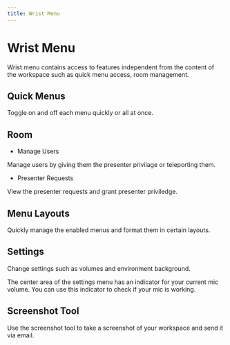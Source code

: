 ```yaml
---
title: Wrist Menu
---
```


# Wrist Menu

<vimg src="navigating-page/Wrist.jpg" />

Wrist menu contains access to features independent from the content of the workspace such as quick menu access, room management.

## Quick Menus

<vimg src="navigating-page/Wrist-QuickMenus.jpg" />

Toggle on and off each menu quickly or all at once.

## Room

- Manage Users

<vimg src="navigating-page/Wrist-Room-ManageUsers.jpg" />

Manage users by giving them the presenter privilage or teleporting them.

- Presenter Requests

<vimg src="navigating-page/Wrist-Room-PresenterRequests.jpg" />

View the presenter requests and grant presenter priviledge.

## Menu Layouts

<vimg src="navigating-page/Wrist-Menu.jpg" />

Quickly manage the enabled menus and format them in certain layouts.

## Settings

<vimg src="navigating-page/Wrist-AdvancedSettings.jpg" />

Change settings such as volumes and environment background.

<vimg src="navigating-page/Wrist-Volume.jpg" />

The center area of the settings menu has an indicator for your current mic volume. You can use this indicator to check if your mic is working.

## Screenshot Tool

<vimg src="navigating-page/Wrist-ScreenshotTool.gif" />

Use the screenshot tool to take a screenshot of your workspace and send it via email.

